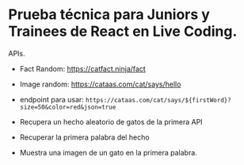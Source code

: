 # Prueba técnica para Juniors y Trainees de React en Live Coding.

APIs.

- Fact Random: https://catfact.ninja/fact
- Image random: https://cataas.com/cat/says/hello
- endpoint para usar: `https://cataas.com/cat/says/${firstWord}?size=50&color=red&json=true`

- Recupera un hecho aleatorio de gatos de la primera API
- Recuperar la primera palabra del hecho
- Muestra una imagen de un gato en la primera palabra.